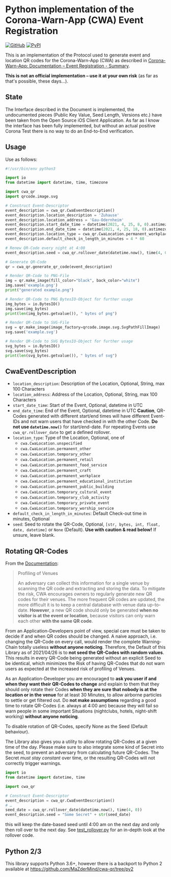 Python implementation of the Corona-Warn-App (CWA) Event Registration
===================================================================

[![GitHub](https://img.shields.io/github/license/MaZderMind/cwa-qr)](https://github.com/MaZderMind/cwa-qr/blob/main/LICENSE.txt)
[![PyPI](https://img.shields.io/pypi/v/cwa-qr)](https://pypi.org/project/cwa-qr/)

This is an implementation of the Protocol used to generate event and location QR codes for the Corona-Warn-App (CWA) as described in [
Corona-Warn-App: Documentation – Event Registration - Summary](https://github.com/corona-warn-app/cwa-documentation/blob/master/event_registration.md).

**This is not an official implementation – use it at your own risk** (as far as that's possible, these days…).

State
-----
The Interface described in the Document is implemented, the undocumented pieces (Public Key Value, Seed Length, Versions etc.) have been taken from the Open Source iOS Client Application. As far as I know the interface has been fully implemented, but without an actual positive Corona Test there is no way to do an End-to-End verification.

Usage
-----
Use as follows:

```py
#!/usr/bin/env python3

import io
from datetime import datetime, time, timezone

import cwa_qr
import qrcode.image.svg

# Construct Event-Descriptor
event_description = cwa_qr.CwaEventDescription()
event_description.location_description = 'Zuhause'
event_description.location_address = 'Gau-Odernheim'
event_description.start_date_time = datetime(2021, 4, 25, 8, 0).astimezone(timezone.utc)
event_description.end_date_time = datetime(2021, 4, 25, 18, 0).astimezone(timezone.utc)
event_description.location_type = cwa_qr.CwaLocation.permanent_workplace
event_description.default_check_in_length_in_minutes = 4 * 60

# Renew QR-Code every night at 4:00
event_description.seed = cwa_qr.rollover_date(datetime.now(), time(4, 0))

# Generate QR-Code
qr = cwa_qr.generate_qr_code(event_description)

# Render QR-Code to PNG-File
img = qr.make_image(fill_color="black", back_color="white")
img.save('example.png')
print("generated example.png")

# Render QR-Code to PNG BytesIO-Object for further usage
img_bytes = io.BytesIO()
img.save(img_bytes)
print(len(img_bytes.getvalue()), " bytes of png")

# Render QR-Code to SVG-File
svg = qr.make_image(image_factory=qrcode.image.svg.SvgPathFillImage)
svg.save('example.svg')

# Render QR-Code to SVG BytesIO-Object for further usage
svg_bytes = io.BytesIO()
svg.save(svg_bytes)
print(len(svg_bytes.getvalue()), " bytes of svg")
```

CwaEventDescription
-------------------
- `location_description`: Description of the Location, Optional, String, max 100 Characters
- `location_address`: Address of the Location, Optional, String, max 100 Characters
- `start_date_time`: Start of the Event, Optional, datetime in UTC
- `end_date_time`: End of the Event, Optional, datetime in UTC
  **Caution**, QR-Codes generated with different start/end times will have different Event-IDs and not warn users that
  have checked in with the other Code. **Do not use `datetime.now()`** for start/end-date. For repeating Events use
  `cwa_qr.rollover_date` to get a defined rollover.
- `location_type`: Type of the Location, Optional, one of
  - `cwa.CwaLocation.unspecified`
  - `cwa.CwaLocation.permanent_other`
  - `cwa.CwaLocation.temporary_other`
  - `cwa.CwaLocation.permanent_retail`
  - `cwa.CwaLocation.permanent_food_service`
  - `cwa.CwaLocation.permanent_craft`
  - `cwa.CwaLocation.permanent_workplace`
  - `cwa.CwaLocation.permanent_educational_institution`
  - `cwa.CwaLocation.permanent_public_building`
  - `cwa.CwaLocation.temporary_cultural_event`
  - `cwa.CwaLocation.temporary_club_activity`
  - `cwa.CwaLocation.temporary_private_event`
  - `cwa.CwaLocation.temporary_worship_service`
- `default_check_in_length_in_minutes`: Default Check-out time in minutes, Optional
- `seed`: Seed to rotate the QR-Code, Optional, `[str, bytes, int, float, date, datetime]` or `None` (Default).
  **Use with caution & read below!** If unsure, leave blank.

Rotating QR-Codes
-----------------
From the [Documentation](https://github.com/corona-warn-app/cwa-documentation/blob/master/event_registration.md):
> Profiling of Venues
>
> An adversary can collect this information for a single venue by scanning the QR code and extracting and storing the
> data. To mitigate the risk, CWA encourages owners to regularly generate new QR codes for their venues. The more
> frequent QR codes are updated, the more difficult it is to keep a central database with venue data up-to-date.
> **However**, a new QR code should only be generated **when no visitor is at the event or location**, because
> visitors can only warn each other **with the same QR code**.

From an Application-Developers point of view, special care must be taken to decide if and when QR codes should be
changed. A naive approach, i.e. changing the QR-Code on every call, would render the complete Warning-Chain totally
useless **without anyone noticing**. Therefore, the Default of this Library as of 2021/04/26 is to **not seed the
QR-Codes with random values**. This results in every QR-Code being generated without an explicit Seed to be identical,
which minimizes the Risk of having QR-Codes that do not warn users as expected at the increased risk of profiling of
Venues.

As an Application-Developer you are encouraged to **ask you user if and when they want their QR-Codes to change** and
explain to them that they should only rotate their Codes **when they are sure that nobody is at the location or in the
venue** for at least 30 Minutes, to allow airborne particles to settle or get filtered out. Do **not make assumptions**
regarding a good time to rotate QR-Codes (i.e. always at 4:00 am) because they will fail so warn people in some
important Situations (nightclubs, hotels, night-shift working) **without anyone noticing**.

To disable rotation of QR-Codes, specify None as the Seed (Default behaviour).

The Library also gives you a utility to allow rotating QR-Codes at a given time of the day. Please make
sure to also integrate some kind of Secret into the seed, to prevent an adversary from calculating  future QR-Codes.
The Secret *must stay constant* over time, or the resulting QR-Codes will not correctly trigger warnings.

```py
import io
from datetime import datetime, time

import cwa_qr

# Construct Event-Descriptor
event_description = cwa_qr.CwaEventDescription()
# …
seed_date = cwa_qr.rollover_date(datetime.now(), time(4, 0))
event_description.seed = "Some Secret" + str(seed_date)
```

this will keep the date-based seed until 4:00 am on the next day and only then roll over to the next day.
See [test_rollover.py](cwa_qr/test_rollover.py) for an in-depth look at the rollover code.

Python 2/3
----------
This library supports Python 3.6+, however there is a backport to Python 2 available at https://github.com/MaZderMind/cwa-qr/tree/py2
